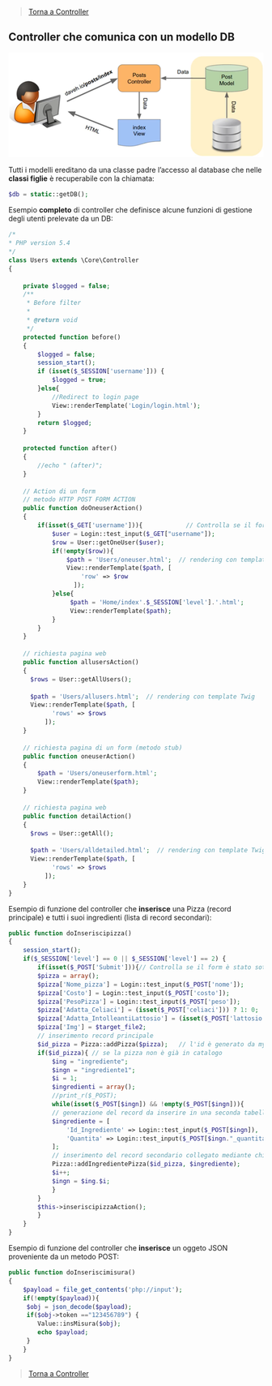 >[Torna a Controller](controller.md) 

## Controller che comunica con un modello DB

![modeldb](modeldb.png) 

Tutti i modelli ereditano da una classe padre l’accesso al database che nelle **classi figlie** è recuperabile con la chiamata:
```PHP 
$db = static::getDB();
```

Esempio **completo** di controller che definisce alcune funzioni di gestione degli utenti prelevate da un DB:

```PHP
/*
* PHP version 5.4
*/
class Users extends \Core\Controller
{

    private $logged = false;
	/**
     * Before filter
     *
     * @return void
     */
    protected function before()
    {
		$logged = false;
		session_start();
		if (isset($_SESSION['username'])) {
			$logged = true;
		}else{
			//Redirect to login page
			View::renderTemplate('Login/login.html');
		}
		return $logged;
    }
    
    protected function after()
    {
        //echo " (after)";
    }

    // Action di un form
    // metodo HTTP POST FORM ACTION
    public function doOneuserAction()
    {
        if(isset($_GET['username'])){			 // Controlla se il form è stato sottomesso
    		$user = Login::test_input($_GET["username"]);
    		$row = User::getOneUser($user);
    		if(!empty($row)){
    		    $path = 'Users/oneuser.html';  // rendering con template Twig
                View::renderTemplate($path, [
                	'row' => $row
                  ]);  
    		}else{
    		     $path = 'Home/index'.$_SESSION['level'].'.html';
    		     View::renderTemplate($path);
    		}
        }
    }

    // richiesta pagina web
    public function allusersAction()
    {
	  $rows = User::getAllUsers();
	  
	  $path = 'Users/allusers.html';  // rendering con template Twig
	  View::renderTemplate($path, [
			'rows' => $rows
		  ]);  
	}
	
    // richiesta pagina di un form (metodo stub)
    public function oneuserAction()
    {
        $path = 'Users/oneuserform.html';
        View::renderTemplate($path);
	}
	
    // richiesta pagina web
    public function detailAction()
    {
	  $rows = User::getAll();
	  
	  $path = 'Users/alldetailed.html';  // rendering con template Twig
	  View::renderTemplate($path, [
			'rows' => $rows
		  ]);  
	}
}
```

Esempio di funzione del controller che **inserisce** una Pizza (record principale) e tutti i suoi ingredienti (lista di record secondari):
```PHP
public function doInseriscipizza()
{
	session_start();
	if($_SESSION['level'] == 0 || $_SESSION['level'] == 2) {
	    if(isset($_POST['Submit'])){// Controlla se il form è stato sottomesso
		$pizza = array();
		$pizza['Nome_pizza'] = Login::test_input($_POST['nome']);
		$pizza['Costo'] = Login::test_input($_POST['costo']);
		$pizza['PesoPizza'] = Login::test_input($_POST['peso']);
		$pizza['Adatta_Celiaci'] = (isset($_POST['celiaci'])) ? 1: 0;
		$pizza['Adatta_IntolleantiLattosio'] = (isset($_POST['lattosio'])) ? 1: 0;
		$pizza['Img'] = $target_file2;
		// inserimento record principale
		$id_pizza = Pizza::addPizza($pizza);   // l'id è generato da mysql
		if($id_pizza){ // se la pizza non è già in catalogo
		    $ing = "ingrediente";
		    $ingn = "ingrediente1";
		    $i = 1;
		    $ingredienti = array();
		    //print_r($_POST);
		    while(isset($_POST[$ingn]) && !empty($_POST[$ingn])){
			// generazione del record da inserire in una seconda tabella collegata alla prima
			$ingrediente = [
			    'Id_Ingrediente' => Login::test_input($_POST[$ingn]),       //campo value del select
			    'Quantita' => Login::test_input($_POST[$ingn."_quantita"])  //campo value dell'input
			];
			// inserimento del record secondario collegato mediante chiave esterna (associazione 1:N)
			Pizza::addIngredientePizza($id_pizza, $ingrediente);
			$i++;
			$ingn = $ing.$i;
		    }
		}
		$this->inseriscipizzaAction();
	    }
  	}
}
```
Esempio di funzione del controller che **inserisce** un oggeto JSON proveniente da un metodo POST:
```PHP
public function doInseriscimisura()
{
    $payload = file_get_contents('php://input');
    if(!empty($payload)){
	 $obj = json_decode($payload);
	 if($obj->token =="123456789") {
		Value::insMisura($obj);
		echo $payload;
	 }
    }
}
```

>[Torna a Controller](controller.md)
